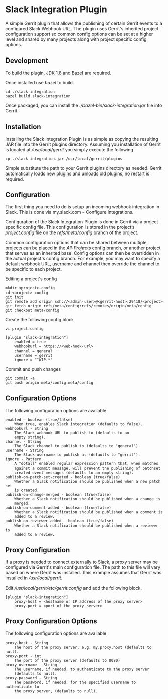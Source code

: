 Slack Integration Plugin
========================

A simple Gerrit plugin that allows the publishing of certain Gerrit events
to a configured Slack Webhook URL. The plugin uses Gerrit's inherited project
configuration support so common config options can be set at a higher level
and shared by many projects along with project specific config options.


Development
-----------

To build the plugin,
[JDK 1.8](http://www.oracle.com/technetwork/java/javase/downloads/jdk8-downloads-2133151.html)
and [Bazel](https://bazel.build/) are required.

Once installed use _bazel_ to build.

    cd ./slack-integration
    bazel build slack-integration

Once packaged, you can install the _./bazel-bin/slack-integration.jar_ file into
Gerrit.


Installation
------------

Installing the Slack Integration Plugin is as simple as copying the resulting
JAR file into the Gerrit plugins directory. Assuming you installation of Gerrit
is located at _/usr/local/gerrit_ you simply execute the following.

    cp ./slack-integration.jar /usr/local/gerrit/plugins

Simple substitute the path to your Gerrit plugins directory as needed. Gerrit
automatically loads new plugins and unloads old plugins, no restart is
required.


Configuration
-------------

The first thing you need to do is setup an incoming webhook integration in
Slack. This is done via my.slack.com - Configure Integrations.

Configuration of the Slack Integration Plugin is done in Gerrit via a project
specific config file. This configuration is stored in the project’s
_project.config_ file on the _refs/meta/config_ branch of the project.

Common configuration options that can be shared between multiple projects
can be placed in the _All-Projects_ config branch, or another project that
serves as an inherited base. Config options can then be overridden in the
actual project's config branch. For example, you may want to specify a default
webhook URL, username and channel then override the channel to be specific
to each project.

Editing a project's config

    mkdir <project>-config
    cd <project>-config
    git init
    git remote add origin ssh://<admin-user>@<gerrit-host>:29418/<project>
    git fetch origin refs/meta/config:refs/remotes/origin/meta/config
    git checkout meta/config

Create the following config block

    vi project.config

    [plugin "slack-integration"]
        enabled = true
        webhookurl = https://<web-hook-url>
        channel = general
        username = gerrit
        ignore = "^WIP.*"

Commit and push changes

    git commit -a
    git push origin meta/config:meta/config


Configuration Options
---------------------

The following configuration options are available

    enabled – boolean (true/false)
        When true, enables Slack integration (defaults to false).
    webhookurl - String
        The Slack webhook URL to publish to (defaults to an
        empty string).
    channel - String
        The Slack channel to publish to (defaults to "general").
    username - String
        The Slack username to publish as (defaults to "gerrit").
    ignore - Pattern
        A "dotall" enabled regular expression pattern that, when matches
        against a commit message, will prevent the publishing of patchset
        created event messages (defaults to an empty string).
    publish-on-patch-set-created - boolean (true/false)
        Whether a Slack notification should be published when a new patch set
        is created.
    publish-on-change-merged - boolean (true/false)
        Whether a Slack notification should be published when a change is
        merged.
    publish-on-comment-added - boolean (true/false)
        Whether a Slack notification should be published when a comment is
        added to a review.
    publish-on-reviewer-added - boolean (true/false)
        Whether a Slack notification should be published when a reviewer is
        added to a review.
        
        
Proxy Configuration
-------------------

If a proxy is needed to connect externally to Slack, a proxy server may
be configured via Gerrit's main configuration file. The path to this file will
vary based on where Gerrit was installed. This example assumes that Gerrit was 
installed in _/usr/local/gerrit_.

Edit _/usr/local/gerrit/etc/gerrit.config_ and add the following block.

    [plugin "slack-integration"]
        proxy-host = <hostname or IP address of the proxy server>
        proxy-port = <port of the proxy server>


Proxy Configuration Options
---------------------------

The following configuration options are available
    
    proxy-host - String
        The host of the proxy server, e.g. my.proxy.host (defaults to null).
    proxy-port - int
        The port of the proxy server (defaults to 8080)
    proxy-username - String
        The username, if needed, to authenticate to the proxy server 
        (defaults to null).
    proxy-password - String
        The password, if needed, for the specified username to authenticate to 
        the proxy server, (defaults to null).
